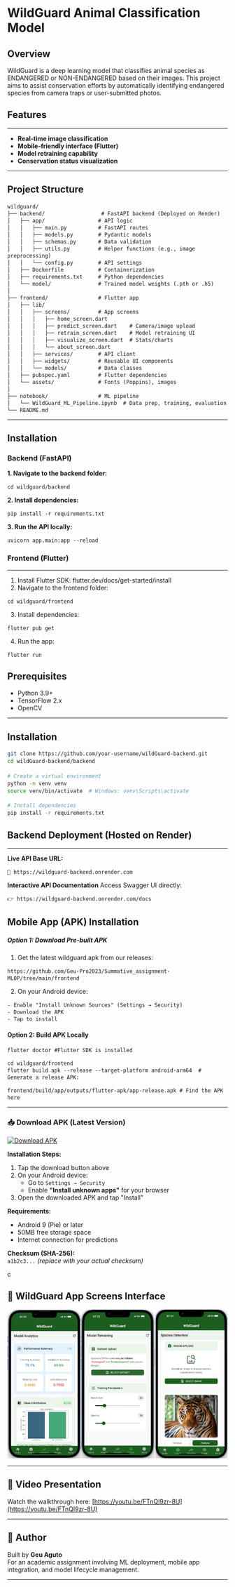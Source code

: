 # WildGuard Animal Classification Model

## Overview
WildGuard is a deep learning model that classifies animal species as ENDANGERED or NON-ENDANGERED based on their images. This project aims to assist conservation efforts by automatically identifying endangered species from camera traps or user-submitted photos.


##  Features
---
- **Real-time image classification**
- **Mobile-friendly interface (Flutter)**
- **Model retraining capability**
- **Conservation status visualization**
---
## Project Structure
```
wildguard/
├── backend/                  # FastAPI backend (Deployed on Render)
│   ├── app/                 # API logic
│   │   ├── main.py          # FastAPI routes
│   │   ├── models.py        # Pydantic models
│   │   ├── schemas.py       # Data validation
│   │   ├── utils.py         # Helper functions (e.g., image preprocessing)
│   │   └── config.py        # API settings
│   ├── Dockerfile           # Containerization
│   ├── requirements.txt     # Python dependencies
│   └── model/               # Trained model weights (.pth or .h5)
│
├── frontend/                # Flutter app
│   ├── lib/
│   │   ├── screens/         # App screens
│   │   │   ├── home_screen.dart
│   │   │   ├── predict_screen.dart    # Camera/image upload
│   │   │   ├── retrain_screen.dart    # Model retraining UI
│   │   │   ├── visualize_screen.dart  # Stats/charts
│   │   │   └── about_screen.dart
│   │   ├── services/        # API client
│   │   ├── widgets/         # Reusable UI components
│   │   └── models/          # Data classes
│   ├── pubspec.yaml         # Flutter dependencies
│   └── assets/              # Fonts (Poppins), images
│
├── notebook/                # ML pipeline
│   └── WildGuard_ML_Pipeline.ipynb  # Data prep, training, evaluation
└── README.md
```
---
## Installation

### **Backend (FastAPI)**

**1. Navigate to the backend folder:**
```
cd wildguard/backend
```
**2. Install dependencies:**
```
pip install -r requirements.txt
```
**3. Run the API locally:**
```
uvicorn app.main:app --reload
```
### Frontend (Flutter)
---
1. Install Flutter SDK: flutter.dev/docs/get-started/install
2. Navigate to the frontend folder:
```
cd wildguard/frontend
```
3. Install dependencies:
```
flutter pub get
```
4. Run the app:
```
flutter run
```

## Prerequisites
- Python 3.9+
- TensorFlow 2.x
- OpenCV
---

## Installation
```bash
git clone https://github.com/your-username/wildGuard-backend.git
cd wildGuard-backend/backend

# Create a virtual environment
python -m venv venv
source venv/bin/activate  # Windows: venv\Scripts\activate

# Install dependencies
pip install -r requirements.txt
```

 ##  Backend Deployment (Hosted on Render)
 ---
**Live API Base URL:**
 ```
🔗 https://wildguard-backend.onrender.com
```
**Interactive API Documentation**
Access Swagger UI directly:
 ```
👉 https://wildguard-backend.onrender.com/docs
 ```
 ## Mobile App (APK) Installation
##### **Option 1: Download Pre-built APK**
1. Get the latest wildguard.apk from our releases:
```
https://github.com/Geu-Pro2023/Summative_assignment-MLOP/tree/main/frontend
```
2. On your Android device:
```
- Enable "Install Unknown Sources" (Settings → Security)
- Download the APK
- Tap to install
```
#### **Option 2: Build APK Locally**
```
flutter doctor #Flutter SDK is installed
```
```
cd wildguard/frontend
flutter build apk --release --target-platform android-arm64  # Generate a release APK:
```
```
frontend/build/app/outputs/flutter-apk/app-release.apk # Find the APK here
```
---
### 📥 Download APK (Latest Version)

[![Download APK](https://img.shields.io/badge/Download_WildGuard_APK-v1.0.0-blue?style=for-the-badge&logo=android)](wildGuard.apk)

**Installation Steps:**
1. Tap the download button above
2. On your Android device:
   - Go to `Settings → Security`
   - Enable **"Install unknown apps"** for your browser
3. Open the downloaded APK and tap "Install"

**Requirements:**
- Android 9 (Pie) or later
- 50MB free storage space
- Internet connection for predictions

**Checksum (SHA-256):**  
`a1b2c3...` *(replace with your actual checksum)*

c
## 📱 WildGuard App Screens Interface

<p align="center">
  <img src="app_screens.png" alt="WildGuard App Screen" width="600px">
</p>

---
## 🎥 Video Presentation
Watch the walkthrough here: [https://youtu.be/FTnQl9zr-8U](https://youtu.be/FTnQl9zr-8U)

---
## 👤 Author
Built by **Geu Aguto**  
For an academic assignment involving ML deployment, mobile app integration, and model lifecycle management.

---
